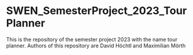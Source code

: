 # SWEN_SemesterProject_2023_TourPlanner
This is the repository of the semester project 2023 with the name tour planner. Authors of this repository are David Höchtl and Maximilian Mörth

